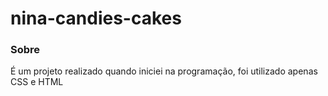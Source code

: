 # nina-candies-cakes

### Sobre
É um projeto realizado quando iniciei na programação, foi utilizado apenas CSS e HTML
